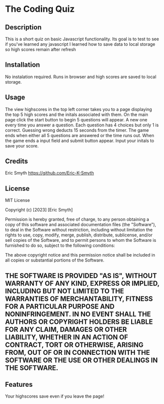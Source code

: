 # The Coding Quiz

## Description

This is a short quiz on basic Javascript functionality. 
Its goal is to test to see if you've learned any javascript
I learned how to save data to local storage so high scores remain after refresh

## Installation

No instalation required. Runs in browser and high scores are saved to local storage.

## Usage
The view highscores in the top left corner takes you to a page displaying the top 5 high scores and the initals associated with them.
On the main page click the start button to begin
5 questions will appear. A new one every time you answer a question. Each question has 4 choices but only 1 is correct. 
Guessing wrong deducts 15 seconds from the timer.
The game ends when either all 5 questions are answered or the time runs out.
When the game ends a input field and submit button appear. Input your initals to save your score.

## Credits
Eric Smyth https://github.com/Eric-K-Smyth

## License

MIT License

Copyright (c) [2023] [Eric Smyth]

Permission is hereby granted, free of charge, to any person obtaining a copy
of this software and associated documentation files (the "Software"), to deal
in the Software without restriction, including without limitation the rights
to use, copy, modify, merge, publish, distribute, sublicense, and/or sell
copies of the Software, and to permit persons to whom the Software is
furnished to do so, subject to the following conditions:

The above copyright notice and this permission notice shall be included in all
copies or substantial portions of the Software.

THE SOFTWARE IS PROVIDED "AS IS", WITHOUT WARRANTY OF ANY KIND, EXPRESS OR
IMPLIED, INCLUDING BUT NOT LIMITED TO THE WARRANTIES OF MERCHANTABILITY,
FITNESS FOR A PARTICULAR PURPOSE AND NONINFRINGEMENT. IN NO EVENT SHALL THE
AUTHORS OR COPYRIGHT HOLDERS BE LIABLE FOR ANY CLAIM, DAMAGES OR OTHER
LIABILITY, WHETHER IN AN ACTION OF CONTRACT, TORT OR OTHERWISE, ARISING FROM,
OUT OF OR IN CONNECTION WITH THE SOFTWARE OR THE USE OR OTHER DEALINGS IN THE
SOFTWARE.
---



## Features

Your highscores save even if you leave the page!
